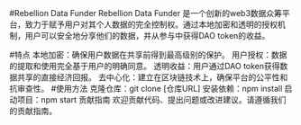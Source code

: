 #Rebellion Data Funder
Rebellion Data Funder 是一个创新的web3数据众筹平台，致力于赋予用户对其个人数据的完全控制权。通过本地加密和透明的授权机制，用户可以安全地分享他们的数据，并从参与中获得DAO token的收益。

#特点
本地加密：确保用户数据在共享前得到最高级别的保护。
用户授权：数据的提取和使用完全基于用户的明确同意。
透明收益：用户通过DAO token获得数据共享的直接经济回报。
去中心化：建立在区块链技术上，确保平台的公平性和抗审查性。
#使用方法
克隆仓库：git clone [仓库URL]
安装依赖：npm install
启动项目：npm start
贡献指南
欢迎贡献代码、提出问题或改进建议。请遵循我们的贡献指南。
